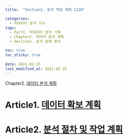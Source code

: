 ```yaml
---
title:  "Section2. 분석 작업 계획 1220"

categories:
  - 빅데이터 분석 기사
tags: 
  - Part1. 빅데이터 분석 기획
  - Chapter2. 데이터 분석 계획
  - Section2. 분석 문제 정의

toc: true
toc_sticky: true
 
date: 2021-02-23
last_modified_at: 2021-02-25
---
```


Chapter2. [데이터 분석 계획]()

# Article1. [데이터 확보 계획]()

# Article2. [분석 절차 및 작업 계획]()